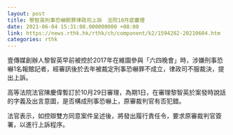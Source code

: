 ```yaml
---
layout: post
title: 黎智英刑事恐嚇脫罪律政司上訴　法院10月底審理
date: 2021-06-04 15:31:08.000000000 +08:00
link: https://news.rthk.hk/rthk/ch/component/k2/1594282-20210604.htm
categories: rthk
---
```


壹傳媒創辦人黎智英早前被控於2017年在維園參與「六四晚會」時，涉嫌刑事恐嚇1名報館記者，經審訊後於去年被裁定刑事恐嚇罪不成立，律政司不服裁決，提出上訴。

高等法院法官陳慶偉暫訂於10月29日審理，為期1日，在審理黎智英於案發時說話的字義及出言意圖，是否構成刑事恐嚇上，原審裁判官有否犯錯。

法官表示，如控辯雙方同意案件呈述後，將發出履行責任令，要求原審裁判官簽署，以進行上訴程序。
